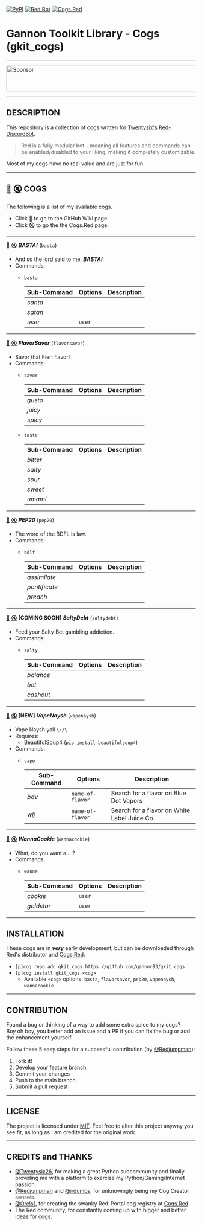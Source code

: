 [![PyPI](https://img.shields.io/badge/Python-3.5-blue.svg)](https://www.python.org/downloads/) 
[![Red Bot](https://img.shields.io/badge/Red-V2-red.svg)](https://github.com/Twentysix26/Red-DiscordBot)
[![Cogs.Red](https://img.shields.io/badge/Cogs.Red-gkit__cogs-red.svg)](https://cogs.red/cogs/gannon93/gkit_cogs/)

# Gannon Toolkit Library - Cogs (gkit_cogs)

---

<a target='_blank' rel='nofollow' href='https://app.codesponsor.io/link/raiq3oRu2yGcVNAnbBGftY8G/gannon93/gkit_cogs'>
  <img alt='Sponsor' width='888' height='68' src='https://app.codesponsor.io/embed/raiq3oRu2yGcVNAnbBGftY8G/gannon93/gkit_cogs.svg' />
</a>

---

## DESCRIPTION

This repository is a collection of cogs written for [Twentysix's](https://github.com/Twentysix26) [Red-DiscordBot](https://github.com/Cog-Creators/Red-DiscordBot).  

> Red is a fully modular bot – meaning all features and commands can be enabled/disabled to your liking, making it completely customizable.

Most of my cogs have no real value and are just for fun.  

---

## [:book:](https://github.com/gannon93/gkit_cogs/wiki/Cogs) [:mute:](https://cogs.red/cogs/gannon93/gkit_cogs/) COGS

The following is a list of my available cogs.  

  - Click :book: to go to the GitHub Wiki page.
  - Click :mute: to go the the Cogs.Red page.

---

[:book:](https://github.com/gannon93/gkit_cogs/wiki/BASTA!) [:mute:](https://cogs.red/cogs/gannon93/gkit_cogs/basta/) _**BASTA!**_ (`basta`)
  - And so the lord said to me, _**BASTA!**_
  - Commands:
    - `basta`

      | Sub-Command | Options | Description |
      | ----------- | ------- | ----------- |
      | _santa_ | | |
      | _satan_ | | |
      | _user_ | `user` | |

---

[:book:](https://github.com/gannon93/gkit_cogs/wiki/FlavorSavor) [:mute:](https://cogs.red/cogs/gannon93/gkit_cogs/flavorsavor/) _**FlavorSavor**_ (`flavorsavor`)
  - Savor that Fieri flavor!
  - Commands:
    - `savor`

      | Sub-Command | Options | Description |
      | ----------- | ------- | ----------- |
      | _gusto_ | | |
      | _juicy_ | | |
      | _spicy_ | | |

    - `taste`

      | Sub-Command | Options | Description |
      | ----------- | ------- | ----------- |
      | _bitter_ | | |
      | _salty_ | | |
      | _sour_ | | |
      | _sweet_ | | |
      | _umami_ | | |

---

[:book:](https://github.com/gannon93/gkit_cogs/wiki/PEP20) [:mute:](https://cogs.red/cogs/gannon93/gkit_cogs/pep20/) _**PEP20**_ (`pep20`)
  - The word of the BDFL is law.
  - Commands:
    - `bdlf`

      | Sub-Command | Options | Description |
      | ----------- | ------- | ----------- |
      | _assimilate_ | | |
      | _pontificate_ | | |
      | _preach_ | | |

---

[:book:](https://github.com/gannon93/gkit_cogs/wiki/SaltyDebt) [:mute:](https://cogs.red/cogs/gannon93/gkit_cogs/saltydebt/) **[COMING SOON]** _**SaltyDebt**_ (`saltydebt`)
  - Feed your Salty Bet gambling addiction.
  - Commands:
    - `salty`

      | Sub-Command | Options | Description |
      | ----------- | ------- | ----------- |
      | _balance_ | | |
      | _bet_ | | |
      | _cashout_ | | |

---

[:book:](https://github.com/gannon93/gkit_cogs/wiki/VapeNaysh) [:mute:](https://cogs.red/cogs/gannon93/gkit_cogs/vapenaysh/) **[NEW]** _**VapeNaysh**_ (`vapenaysh`)
  - Vape Naysh yall `\//\`
  - Requires:
    - [BeautifulSoup4](https://pypi.python.org/pypi/beautifulsoup4) (`pip install beautifulsoup4`)
  - Commands:
    - `vape`

      | Sub-Command | Options | Description |
      | ----------- | ------- | ----------- |
      | _bdv_ | `name-of-flavor`| Search for a flavor on Blue Dot Vapors |
      | _wlj_ | `name-of-flavor`| Search for a flavor on White Label Juice Co. |

---

[:book:](https://github.com/gannon93/gkit_cogs/wiki/WannaCookie) [:mute:](https://cogs.red/cogs/gannon93/gkit_cogs/wannacookie/) _**WannaCookie**_ (`wannacookie`)
  - What, do you want a... ?
  - Commands:
    - `wanna`

      | Sub-Command | Options | Description |
      | ----------- | ------- | ----------- |
      | _cookie_ | `user` | |
      | _goldstar_ | `user` | |

---

## INSTALLATION

These cogs are in _**very**_ early development, but can be downloaded through Red's distributor and [Cogs.Red](https://cogs.red/cogs/gannon93/gkit_cogs/):  

  - `[p]cog repo add gkit_cogs https://github.com/gannon93/gkit_cogs`
  - `[p]cog install gkit_cogs <cog>`
    - Available `<cog>` options: `basta`, `flavorsavor`, `pep20`, `vapenaysh`, `wannacookie`

---

## CONTRIBUTION

Found a bug or thinking of a way to add some extra spice to my cogs?  
Boy oh boy, you better add an issue and a PR if you can fix the bug or add the enhancement yourself.  

Follow these 5 easy steps for a successful contribution (by [@Redjumpman](https://github.com/Redjumpman)):

  1. Fork it!
  2. Develop your feature branch
  3. Commit your changes
  4. Push to the main branch
  5. Submit a pull request

---

## LICENSE

The project is licensed under [MIT](https://github.com/gannon93/gkit_cogs/blob/master/LICENSE). Feel free to alter this project anyway you see fit, as long as I am credited for the original work.

---

## CREDITS and THANKS

  - [@Twentysix26](https://github.com/Twentysix26), for making a great Python subcommunity and finally providing me with a platform to exercise my Python/Gaming/Internet passion. 
  - [@Redjumpman](https://github.com/Redjumpman) and [@irdumbs](https://github.com/irdumbs), for unknowingly being my Cog Creator senseis. 
  - [@Orels1](https://github.com/orels1), for creating the swanky Red-Portal cog registry at [Cogs.Red](http://cogs.red).
  - The Red community, for constantly coming up with bigger and better ideas for cogs.
